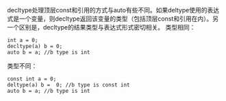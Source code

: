 decltype处理顶层const和引用的方式与auto有些不同。如果deltype使用的表达式是一个变量，则decltype返回该变量的类型（包括顶层const和引用在内）。另一个区别是，decltype的结果类型与表达式形式密切相关。
类型相同：
```
int a = 0;
decltype(a) b = 0;
auto b = a; //b type is int
```
类型不同：
```
const int a = 0;
deltype(a) b =  0; //b type is const int
auto b = a; //b type is int
```
